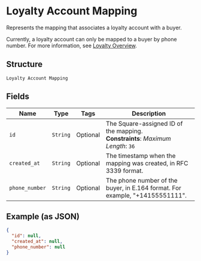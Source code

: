 
# Loyalty Account Mapping

Represents the mapping that associates a loyalty account with a buyer.

Currently, a loyalty account can only be mapped to a buyer by phone number. For more information, see
[Loyalty Overview](https://developer.squareup.com/docs/loyalty/overview).

## Structure

`Loyalty Account Mapping`

## Fields

| Name | Type | Tags | Description |
|  --- | --- | --- | --- |
| `id` | `String` | Optional | The Square-assigned ID of the mapping.<br>**Constraints**: *Maximum Length*: `36` |
| `created_at` | `String` | Optional | The timestamp when the mapping was created, in RFC 3339 format. |
| `phone_number` | `String` | Optional | The phone number of the buyer, in E.164 format. For example, "+14155551111". |

## Example (as JSON)

```json
{
  "id": null,
  "created_at": null,
  "phone_number": null
}
```

